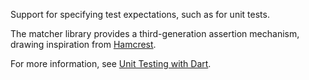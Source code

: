 Support for specifying test expectations, such as for unit tests.

The matcher library provides a third-generation assertion mechanism, drawing
inspiration from [Hamcrest](http://code.google.com/p/hamcrest/).

For more information, see
[Unit Testing with Dart](http://www.dartlang.org/articles/dart-unit-tests/).
